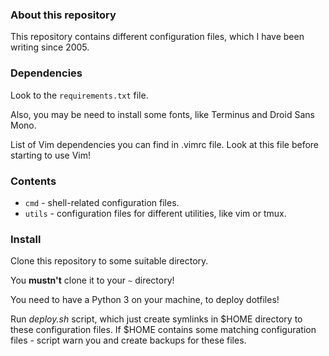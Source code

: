 ### About this repository

This repository contains different configuration files, which I
have been writing since 2005.


### Dependencies

Look to the `requirements.txt` file.

Also, you may be need to install some fonts, like Terminus and Droid Sans Mono.

List of Vim dependencies you can find in .vimrc file. Look at this file before starting to use Vim!


### Contents

* `cmd` - shell-related configuration files.
* `utils` - configuration files for different utilities, like vim or tmux.

### Install

Clone this repository to some suitable directory.

You **mustn't** clone it to your `~` directory!

You need to have a Python 3 on your machine, to deploy dotfiles!

Run *deploy.sh* script, which just create symlinks in $HOME directory to these configuration files. If $HOME contains some matching configuration files - script warn you and create backups for these files.

